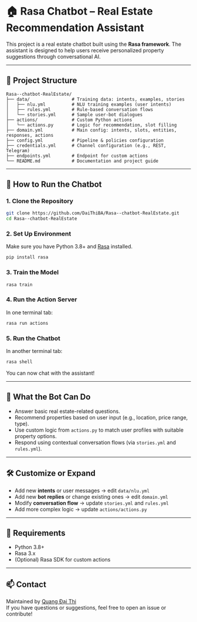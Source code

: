 
# 🏠 Rasa Chatbot – Real Estate Recommendation Assistant

This project is a real estate chatbot built using the **Rasa framework**. The assistant is designed to help users receive personalized property suggestions through conversational AI.

---

## 📁 Project Structure

```
Rasa--chatbot-RealEstate/
├── data/                # Training data: intents, examples, stories
│   ├── nlu.yml          # NLU training examples (user intents)
│   ├── rules.yml        # Rule-based conversation flows
│   └── stories.yml      # Sample user-bot dialogues
├── actions/             # Custom Python actions
│   └── actions.py       # Logic for recommendation, slot filling
├── domain.yml           # Main config: intents, slots, entities, responses, actions
├── config.yml           # Pipeline & policies configuration
├── credentials.yml      # Channel configuration (e.g., REST, Telegram)
├── endpoints.yml        # Endpoint for custom actions
└── README.md            # Documentation and project guide
```

---

## 🚀 How to Run the Chatbot

### 1. Clone the Repository
```bash
git clone https://github.com/DaiThiBA/Rasa--chatbot-RealEstate.git
cd Rasa--chatbot-RealEstate
```

### 2. Set Up Environment
Make sure you have Python 3.8+ and [Rasa](https://rasa.com/docs/rasa/installation/) installed.
```bash
pip install rasa
```

### 3. Train the Model
```bash
rasa train
```

### 4. Run the Action Server
In one terminal tab:
```bash
rasa run actions
```

### 5. Run the Chatbot
In another terminal tab:
```bash
rasa shell
```

You can now chat with the assistant!

---

## 🧠 What the Bot Can Do

- Answer basic real estate-related questions.
- Recommend properties based on user input (e.g., location, price range, type).
- Use custom logic from `actions.py` to match user profiles with suitable property options.
- Respond using contextual conversation flows (via `stories.yml` and `rules.yml`).

---

## 🛠️ Customize or Expand

- Add new **intents** or user messages → edit `data/nlu.yml`
- Add new **bot replies** or change existing ones → edit `domain.yml`
- Modify **conversation flow** → update `stories.yml` and `rules.yml`
- Add more complex logic → update `actions/actions.py`

---

## 📌 Requirements

- Python 3.8+
- Rasa 3.x
- (Optional) Rasa SDK for custom actions

---

## 📫 Contact

Maintained by [Quang Đại Thi](https://github.com/DaiThiBA)  
If you have questions or suggestions, feel free to open an issue or contribute!

